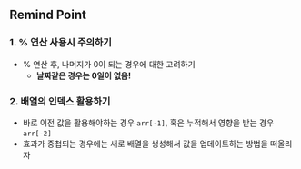 ## Remind Point 
### 1. % 연산 사용시 주의하기 
+ % 연산 후, 나머지가 0이 되는 경우에 대한 고려하기
   +  **날짜같은 경우는 0일이 없음!**
### 2. 배열의 인덱스 활용하기 
+ 바로 이전 값을 활용해야하는 경우 `arr[-1]`, 혹은 누적해서 영향을 받는 경우 `arr[-2]`
+ 효과가 중첩되는 경우에는 새로 배열을 생성해서 값을 업데이트하는 방법을 떠올리자
